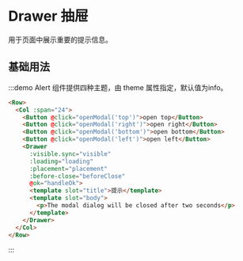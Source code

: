 # Drawer 抽屉

用于页面中展示重要的提示信息。

## 基础用法

:::demo Alert 组件提供四种主题，由 theme 属性指定，默认值为info。

```html
<Row>
  <Col :span="24">
    <Button @click="openModal('top')">open top</Button>
    <Button @click="openModal('right')">open right</Button>
    <Button @click="openModal('bottom')">open bottom</Button>
    <Button @click="openModal('left')">open left</Button>
    <Drawer
      :visible.sync="visible"
      :loading="loading"
      :placement="placement"
      :before-close="beforeClose"
      @ok="handleOk">
      <template slot="title">提示</template>
      <template slot="body">
        <p>The modal dialog will be closed after two seconds</p>
      </template>
    </Drawer>
  </Col>
</Row>
```
:::

<script>
  import Row from '@/components/row';
  import Col from '@/components/col';
  import Button from '@/components/button';
  import Drawer from '@/components/drawer';

  export default {
    components: {
      Row,
      Col,
      Button,
      Drawer,
    },
    data() {
      return {
        visible: false,
        loading: false,
        placement: '',
      };
    },
    methods: {
      beforeClose(callback) {
        console.log('before-close');
        callback();
      },
      openModal(placement) {
        this.visible = true;
        this.placement = placement;
      },
      handleOk() {
        console.log('handle-ok');
        this.loading = true;
        setTimeout(() => {
          this.loading = false;
          this.visible = false;
        }, 2000);
      },
    },
  };
</script>